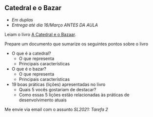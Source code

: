 ## Catedral e o Bazar

* *Em duplas*
* *Entrega até dia 16/Março ANTES DA AULA*

Leiam o livro [A Catedral e o Bazaar](https://www.ufrgs.br/soft-livre-edu/arquivos/a-catedral-e-o-bazar-eric-raymond.pdf).

Prepare um documento que sumarize os seguintes pontos sobre o livro

* O que é a catedral?
   - O que representa
   - Principais características
* O que é o bazar?
   - O que representa
   - Principais características
* 19 boas práticas (lições) apresentadas no livro
   -  Quais 5 vocês gostariam de destacar?
   -  Como essas 5 lições estão relacionadas às práticas de desenvolvimento atuais

Me envie via email com o assunto *SL2021: Tarefa 2*
